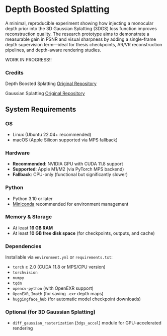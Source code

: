 # Depth Boosted Splatting
A minimal, reproducible experiment showing how injecting a monocular depth prior into the 3D Gaussian Splatting (3DGS) loss function improves reconstruction quality.
The research prototype aims to demonstrate a measurable gain in PSNR and visual sharpness by adding a single-frame depth supervision term—ideal for thesis checkpoints, AR/VR reconstruction pipelines, and depth-aware rendering studies.

WORK IN PROGRESS!!

### Credits
Depth Boosted Splatting [Original Repository](https://github.com/DepthAnything/Depth-Anything-V2) 

Gaussian Splatting [Original Repository](https://github.com/graphdeco-inria/gaussian-splatting)

## System Requirements

### OS
- Linux (Ubuntu 22.04+ recommended)  
- macOS (Apple Silicon supported via MPS fallback)

### Hardware
- **Recommended**: NVIDIA GPU with CUDA 11.8 support  
- **Supported**: Apple M1/M2 (via PyTorch MPS backend)  
- **Fallback**: CPU-only (functional but significantly slower)

### Python
- Python 3.10 or later  
- [Miniconda](https://docs.conda.io/en/latest/miniconda.html) recommended for environment management

### Memory & Storage
- At least **16 GB RAM**  
- At least **10 GB free disk space** (for checkpoints, outputs, and cache)

### Dependencies
Installable via `environment.yml` or `requirements.txt`:
- `torch` ≥ 2.0 (CUDA 11.8 or MPS/CPU version)
- `torchvision`
- `numpy`
- `tqdm`
- `opencv-python` (with OpenEXR support)
- `OpenEXR`, `Imath` (for saving `.exr` depth maps)
- `huggingface_hub` (for automatic model checkpoint downloads)

### Optional (for 3D Gaussian Splatting)
- `diff_gaussian_rasterization` (`3dgs_accel`) module for GPU-accelerated rendering